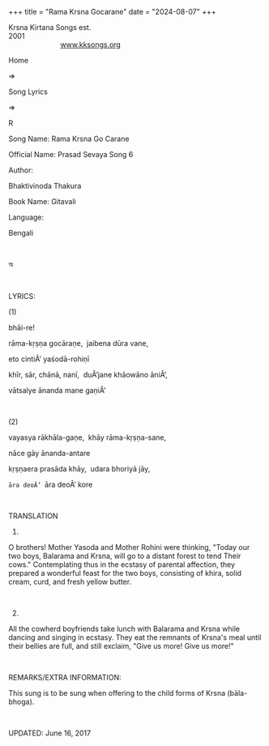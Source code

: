 +++ 
title = "Rama Krsna Gocarane"
date = "2024-08-07"
+++

Krsna Kirtana Songs est.
2001                                                                                                                                    
            
www.kksongs.org








Home
 
⇒
 
Song Lyrics
 
⇒
 
R


Song
Name: Rama Krsna Go Carane


Official
Name: Prasad Sevaya Song 6


Author:

Bhaktivinoda
Thakura


Book
Name: 
Gitavali


Language:

Bengali


 








অ








 


LYRICS:


(1)


bhāi-re!


rāma-kṛṣṇa
gocāraṇe,  jaibena dūra vane,


eto
cintiÂ’ yaśodā-rohiṇī


khīr,
sār, chānā, nanī,  duÂ’jane khāowāno
āniÂ’,


vātsalye
ānanda mane gaṇiÂ’


 


(2)


vayasya
rākhāla-gaṇe,  khāy
rāma-kṛṣṇa-sane,


nāce
gāy ānanda-antare


kṛṣṇaera
prasāda khāy,  udara bhoriyā jāy,


`āra
deoÂ’ `āra deoÂ’ kore


 


TRANSLATION


1)
O brothers! Mother Yasoda and Mother Rohini were thinking, "Today our two
boys, Balarama and Krsna, will go to a distant forest to tend Their cows."
Contemplating thus in the ecstasy of parental affection, they prepared a
wonderful feast for the two boys, consisting of khira, solid cream, curd, and
fresh yellow butter.


 


2)
All the cowherd boyfriends take lunch with Balarama and Krsna while dancing and
singing in ecstasy. They eat the remnants of Krsna's meal until their bellies
are full, and still exclaim, "Give us more! Give us more!"


 


REMARKS/EXTRA
INFORMATION:


This
sung is to be sung when offering to the child forms of Krsna (bāla-bhoga).


 


UPDATED:
 June 16, 2017